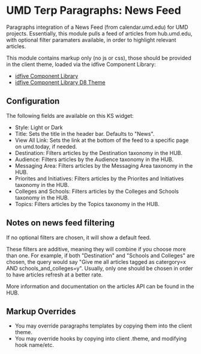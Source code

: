 # UMD Terp Paragraphs: News Feed

Paragraphs integration of a News Feed (from calendar.umd.edu) for UMD projects. Essentially, this module pulls a feed of articles from hub.umd.edu, with optional filter paramaters available, in order to highlight relevant articles.

This module contains markup only (no js or css), those should be provided in the client theme, loaded via the idfive Component Library:

 - [idfive Component Library](https://bitbucket.org/idfivellc/idfive-component-library)
 - [idfive Component Library D8 Theme](https://bitbucket.org/idfivellc/idfive-component-library-d8-theme)

## Configuration
The following fields are available on this KS widget:
 - Style: Light or Dark
 - Title: Sets the title in the header bar. Defaults to "News".
 - View All Link: Sets the link at the bottom of the feed to a specific page on umd.today, if needed.
 - Destination: Filters articles by the Destination taxonomy in the HUB. 
 - Audience: Filters articles by the Audience taxonomy in the HUB. 
 - Messaging Area: Filters articles by the Messaging Area taxonomy in the HUB. 
 - Priorites and Initiatives: Filters articles by the Priorites and Initiatives taxonomy in the HUB. 
 - Colleges and Schools: Filters articles by the Colleges and Schools taxonomy in the HUB. 
 - Topics: Filters articles by the Topics taxonomy in the HUB. 


## Notes on news feed filtering
If no optional filters are chosen, it will show a default feed.

These filters are additive, meaning they will combine if you choose more than one. For example, if both "Destination" and "Schools and Colleges" are chosen, the query would say "Give me all articles tagged as catergory=x AND schools_and_colleges=y". Usually, only one should be chosen in order to have articles refresh at a better rate.

More information and documentation on the articles API can be found in the HUB.

## Markup Overrides
- You may override paragraphs templates by copying them into the client theme.
- You may override hooks by copying into client .theme, and modifying hook name/etc.
